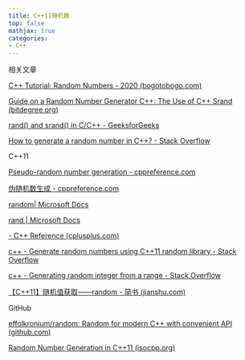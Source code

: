 ```yaml
---
title: C++11随机数
top: false
mathjax: true
categories:
- C++
---
```










相关文章



[C++ Tutorial: Random Numbers - 2020 (bogotobogo.com)](https://www.bogotobogo.com/cplusplus/RandomNumbers.php)

[Guide on a Random Number Generator C++: The Use of C++ Srand (bitdegree.org)](https://www.bitdegree.org/learn/random-number-generator-cpp)

[rand() and srand() in C/C++ - GeeksforGeeks](https://www.geeksforgeeks.org/rand-and-srand-in-ccpp/)

[How to generate a random number in C++? - Stack Overflow](https://stackoverflow.com/questions/13445688/how-to-generate-a-random-number-in-c)





C++11

[Pseudo-random number generation - cppreference.com](https://en.cppreference.com/w/cpp/numeric/random)

[伪随机数生成 - cppreference.com](https://zh.cppreference.com/w/cpp/numeric/random)

[ random| Microsoft Docs](https://docs.microsoft.com/en-us/cpp/standard-library/random?view=msvc-160)

[rand | Microsoft Docs](https://docs.microsoft.com/en-us/cpp/c-runtime-library/reference/rand?view=msvc-160)

[ - C++ Reference (cplusplus.com)](https://www.cplusplus.com/reference/random/)

[c++ - Generate random numbers using C++11 random library - Stack Overflow](https://stackoverflow.com/questions/19665818/generate-random-numbers-using-c11-random-library)

[c++ - Generating random integer from a range - Stack Overflow](https://stackoverflow.com/questions/5008804/generating-random-integer-from-a-range)

[【C++11】随机值获取——random - 简书 (jianshu.com)](https://www.jianshu.com/p/05863a00af8d)



GitHub

[effolkronium/random: Random for modern C++ with convenient API (github.com)](https://github.com/effolkronium/random)





[Random Number Generation in C++11 (isocpp.org)](https://isocpp.org/files/papers/n3551.pdf)
